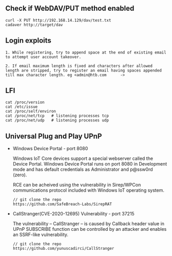 ## Check if WebDAV/PUT method enabled

```
curl -X PUT http://192.168.14.129/dav/test.txt
cadaver http://target/dav
```

## Login exploits

	1. While registering, try to append space at the end of existing email to attempt user account takeover.

	2. If email maximum length is fixed and characters after allowed length are stripped, try to register an email having spaces appended till max character length. eg <admin@htb.com      ->


## LFI

```
cat /proc/version
cat /etc/issue
cat /proc/self/environ
cat /proc/net/tcp	# listening processes tcp
cat /proc/net/udp	# listening processes udp
```

## Universal Plug and Play UPnP 

* Windows Device Portal - port 8080

	Windows IoT Core devices support a special webserver called the Device Portal. Windows Device Portal runs on port 8080 in Development mode and has default credentials as Administrator and p@ssw0rd (zero).

	RCE can be acheived using the vulnerability in Sirep/WPCon communications protocol included with Windows IoT operating system.

	```
	// git clone the repo
	https://github.com/SafeBreach-Labs/SirepRAT
	```

* CallStranger(CVE-2020-12695) Vulnerability - port 37215

	The vulnerability – CallStranger – is caused by Callback header value in UPnP SUBSCRIBE function can be controlled by an attacker and enables an SSRF-like vulnerability.

	```
	// git clone the repo
	https://github.com/yunuscadirci/CallStranger
	```